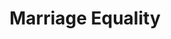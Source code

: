 ---
pid: RS73
title: Marriage Equality
location_transcription: "(Somewhere) in Rittenhouse Square"
zipcode: '19146'
outside_phl: 
neighborhood: Graduate Hospital,Naval Square,Southwest Center City
age: '16'
age_range: 13-19
instagram: 
image_file_name: RS_73.jpg
proposal_transcription: Love is Love
topic: LGBTQ+,Love
topic_summary: 0, 0
type: Other No Form
keywords_other: 
credit: 
image_labels: 
twitter: 
facebook: 
permalink: "/monuments/rs73/"
layout: item-page
---